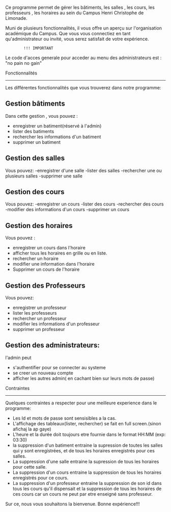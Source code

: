 Ce programme  permet de gérer les bâtiments, les salles , les cours, les professeurs , 
les horaires au sein du Campus Henri Christophe de Limonade.

Muni de plusieurs fonctionnalités, il vous offre un aperçu sur l'organisation académique  du Campus.
Que vous vous connectiez en tant qu'administrateur ou invité, vous serez satisfait de votre expérience.

            !!! IMPORTANT
Le code d'acces generale pour acceder au menu des administrateurs est : "no pain no gain"


Fonctionnalités
****************

Les différentes fonctionnalités que vous trouverez dans notre programme:

Gestion bâtiments
------------------
Dans cette gestion , vous pouvez :
- enregistrer un batiment(réservé à l'admin)
- lister  des batiments
- rechercher  les informations d'un batiment
- supprimer un batiment


Gestion  des salles
--------------------
Vous pouvez:
-enregistrer d'une salle
-lister des salles
-rechercher une ou plusieurs salles 
-supprimer une salle

Gestion des cours
------------------
Vous pouvez:
-enregistrer un cours
-lister des cours
-rechercher des cours
-modifier des informations d'un cours 
-supprimer un cours

Gestion des horaires
---------------------
Vous pouvez :
- enregistrer un cours dans l'horaire
- afficher tous les horaires en grille ou en liste.
- rechercher un  horaire
- modifier une information dans l'horaire
- Supprimer un cours de l'horaire

Gestion des Professeurs
------------------------
 Vous pouvez:
 - enregistrer un professeur
 - lister les professeurs
 - rechercher un professeur
 - modifier les informations d'un professeur
 - supprimer un professeur

Gestion des administrateurs:
----------------------------
l'admin peut 
- s'authentifier pour se connecter au systeme
- se creer un nouveau compte
- afficher les autres admin( en cachant bien sur leurs mots de passe)

Contraintes
***********
Quelques contraintes a respecter pour une meilleure experience dans le programme:
- Les Id et mots de passe sont sensisibles a la cas. 
- L'affichage des tableaux(lister, rechercher) se fait en full screen.(sinon afichaj la ap gaye)
- L'heure et la durée doit toujours etre fournie dans le format HH:MM (exp: 03:30)
- la suppression d'un batiment entraine la supression de toutes les salles qui y sont enregistrées, et de tous les horaires enregistrés pour ces salles.
- La suppression d'une salle entraine la supression de tous les horaires pour cette salle.
- La suppression d'un cours entraine la suppression de tous les horaires enregistrés pour ce cours.
- La suppression d'un professeur entraine la suppression de son id dans tous les cours qu'il dispensait et la suppression de tous les horaires de ces cours car un cours ne peut par etre enseigné sans professeur.

Sur ce, nous vous souhaitons la bienvenue.
Bonne expérience!!!